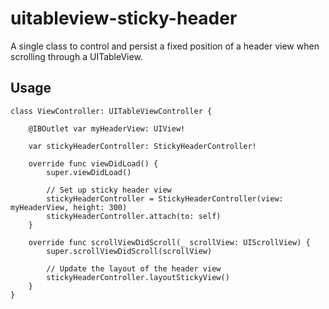 # uitableview-sticky-header
A single class to control and persist a fixed position of a header view when scrolling through a UITableView.

## Usage

```
class ViewController: UITableViewController {

    @IBOutlet var myHeaderView: UIView!

    var stickyHeaderController: StickyHeaderController!

    override func viewDidLoad() {
        super.viewDidLoad()

        // Set up sticky header view
        stickyHeaderController = StickyHeaderController(view: myHeaderView, height: 300)
        stickyHeaderController.attach(to: self)
    }

    override func scrollViewDidScroll(_ scrollView: UIScrollView) {
        super.scrollViewDidScroll(scrollView)

        // Update the layout of the header view
        stickyHeaderController.layoutStickyView()
    }
}
```
